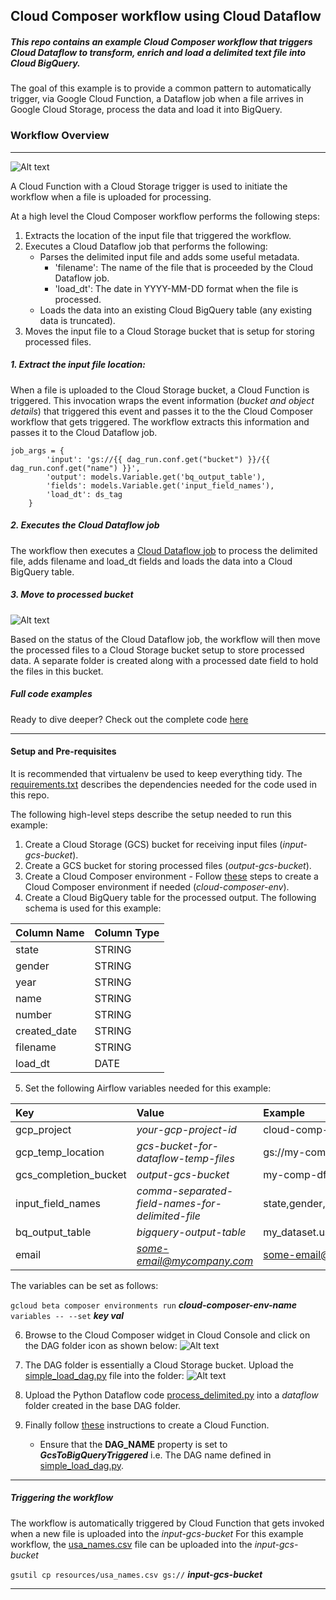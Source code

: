 ## Cloud Composer workflow using Cloud Dataflow
##### This repo contains an example Cloud Composer workflow that triggers Cloud Dataflow to transform, enrich and load a delimited text file into Cloud BigQuery.
The goal of this example is to provide a common pattern to automatically trigger, via Google Cloud Function, a Dataflow job when a file arrives in Google Cloud Storage, process the data and load it into BigQuery.

### Workflow Overview 

***

![Alt text](../img/workflow-overview.png "A diagram illustrating the workflow we create in this example")

A Cloud Function with a Cloud Storage trigger is used to initiate the workflow when a file is uploaded for processing.

At a high level the Cloud Composer workflow performs the following steps:
1. Extracts the location of the input file that triggered the workflow.
2. Executes a Cloud Dataflow job that performs the following:
    - Parses the delimited input file and adds some useful metadata.
        - 'filename': The name of the file that is proceeded by the Cloud Dataflow job.
        - 'load_dt': The date in YYYY-MM-DD format when the file is processed.
    - Loads the data into an existing Cloud BigQuery table (any existing data is truncated).
3. Moves the input file to a Cloud Storage bucket that is setup for storing processed files.

##### 1. Extract the input file location:
When a file is uploaded to the Cloud Storage bucket, a Cloud Function is triggered. This invocation wraps the event information (_bucket and object details_) that triggered this event and passes it to the the Cloud Composer workflow that gets triggered. The workflow extracts this information and passes it to the Cloud Dataflow job.
```
job_args = {
        'input': 'gs://{{ dag_run.conf.get("bucket") }}/{{ dag_run.conf.get("name") }}',
        'output': models.Variable.get('bq_output_table'),
        'fields': models.Variable.get('input_field_names'),
        'load_dt': ds_tag
    }
```

##### 2. Executes the Cloud Dataflow job

The workflow then executes a [Cloud Dataflow job](composer_dataflow_examples/dataflow/process_delimited.py) to process the delimited file, adds filename and load_dt fields and loads the data into a Cloud BigQuery table.

##### 3. Move to processed bucket

![Alt text](../img/sample-dag.png "A Graph View of the DAG from Airflow UI.") 

Based on the status of the Cloud Dataflow job, the workflow will then move the processed files to a Cloud Storage bucket setup to store processed data. A separate folder is created along with a processed date field to hold the files in this bucket.

##### Full code examples

Ready to dive deeper? Check out the complete code [here](composer_dataflow_examples/simple_load_dag.py)

***

#### Setup and Pre-requisites
It is recommended that virtualenv be used to keep everything tidy. The [requirements.txt](requirements.txt) describes the dependencies needed for the code used in this repo.

The following high-level steps describe the setup needed to run this example:

1. Create a Cloud Storage (GCS) bucket for receiving input files (*input-gcs-bucket*).
2. Create a GCS bucket for storing processed files (*output-gcs-bucket*).
3. Create a Cloud Composer environment - Follow [these](https://cloud.google.com/composer/docs/quickstart) steps to create a Cloud Composer environment if needed (*cloud-composer-env*).
4. Create a Cloud BigQuery table for the processed output. The following schema is used for this example:

|Column Name | Column Type|
|:-----------|:-----------|
|state	     |STRING      |
|gender	     |STRING      |
|year	     |STRING      |
|name	     |STRING      |
|number	     |STRING      |
|created_date|STRING      |
|filename	 |STRING      |
|load_dt	 |DATE        |

5. Set the following Airflow variables needed for this example:

| Key                   | Value                                           |Example                                   |
| :--------------------- |:---------------------------------------------- |:---------------------------              |
| gcp_project           | *your-gcp-project-id*                           |cloud-comp-df-demo                        |
| gcp_temp_location     | *gcs-bucket-for-dataflow-temp-files*            |gs://my-comp-df-demo-temp/tmp             |
| gcs_completion_bucket | *output-gcs-bucket*                             |my-comp-df-demp-output                    |
| input_field_names     | *comma-separated-field-names-for-delimited-file*|state,gender,year,name,number,created_date|
| bq_output_table       | *bigquery-output-table*                         |my_dataset.usa_names                      |
| email                 | *some-email@mycompany.com*                      |some-email@mycompany.com                  |

 The variables can be set as follows:

 `gcloud beta composer environments run` **_cloud-composer-env-name_** `variables -- --set` **_key val_**

6. Browse to the Cloud Composer widget in Cloud Console and click on the DAG folder icon as shown below:
![Alt text](../img/dag-folder-example.png "A screen shot highlighting how to find the DAG folder.")

7. The DAG folder is essentially a Cloud Storage bucket. Upload the [simple_load_dag.py](composer_dataflow_examples/simple_load_dag.py) file into the folder:
![Alt text](../img/bucket-example.png "A screen shot showing the DAG Bucket structure.")

8. Upload the Python Dataflow code [process_delimited.py](composer_dataflow_examples/dataflow/process_delimited.py) into a *dataflow* folder created in the base DAG folder.
9. Finally follow [these](https://cloud.google.com/composer/docs/how-to/using/triggering-with-gcf) instructions to create a Cloud Function.
    - Ensure that the **DAG_NAME** property is set to _**GcsToBigQueryTriggered**_ i.e. The DAG name defined in [simple_load_dag.py](composer_dataflow_examples/simple_load_dag.py).
    
***

##### Triggering the workflow

The workflow is automatically triggered by Cloud Function that gets invoked when a new file is uploaded into the *input-gcs-bucket*
For this example workflow, the [usa_names.csv](composer_dataflow_examples/resources/usa_names.csv) file can be uploaded into the  *input-gcs-bucket*

`gsutil cp resources/usa_names.csv gs://` **_input-gcs-bucket_**

***